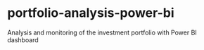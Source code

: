# portfolio-analysis-power-bi
Analysis and monitoring of the investment portfolio with Power BI dashboard

